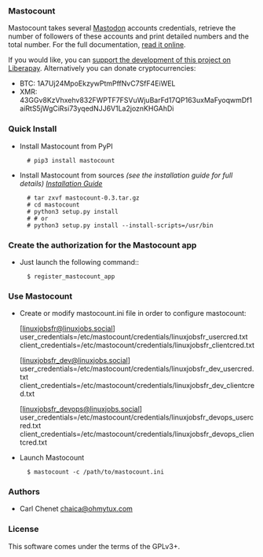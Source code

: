 ### Mastocount

Mastocount takes several [Mastodon](https://joinmastodon.org) accounts credentials, retrieve the number of followers of these accounts and print detailed numbers and the total number.
For the full documentation, [read it online](https://mastocount.readthedocs.org/en/latest/).

If you would like, you can [support the development of this project on Liberapay](https://liberapay.com/carlchenet/).
Alternatively you can donate cryptocurrencies:

- BTC: 1A7Uj24MpoEkzywPtmPffNvC7SfF4EiWEL
- XMR: 43GGv8KzVhxehv832FWPTF7FSVuWjuBarFd17QP163uxMaFyoqwmDf1aiRtS5jWgCiRsi73yqedNJJ6V1La2joznKHGAhDi

### Quick Install

* Install Mastocount from PyPI

        # pip3 install mastocount

* Install Mastocount from sources
  *(see the installation guide for full details)
  [Installation Guide](http://mastocount.readthedocs.org/en/latest/install.html)*


        # tar zxvf mastocount-0.3.tar.gz
        # cd mastocount
        # python3 setup.py install
        # # or
        # python3 setup.py install --install-scripts=/usr/bin

### Create the authorization for the Mastocount app

* Just launch the following command::

        $ register_mastocount_app

### Use Mastocount

* Create or modify mastocount.ini file in order to configure mastocount:

    [linuxjobsfr@linuxjobs.social]
    user_credentials=/etc/mastocount/credentials/linuxjobsfr_usercred.txt
    client_credentials=/etc/mastocount/credentials/linuxjobsfr_clientcred.txt
    
    [linuxjobsfr_dev@linuxjobs.social]
    user_credentials=/etc/mastocount/credentials/linuxjobsfr_dev_usercred.txt
    client_credentials=/etc/mastocount/credentials/linuxjobsfr_dev_clientcred.txt
    
    [linuxjobsfr_devops@linuxjobs.social]
    user_credentials=/etc/mastocount/credentials/linuxjobsfr_devops_usercred.txt
    client_credentials=/etc/mastocount/credentials/linuxjobsfr_devops_clientcred.txt

* Launch Mastocount

        $ mastocount -c /path/to/mastocount.ini

### Authors

* Carl Chenet <chaica@ohmytux.com>

### License

This software comes under the terms of the GPLv3+.
